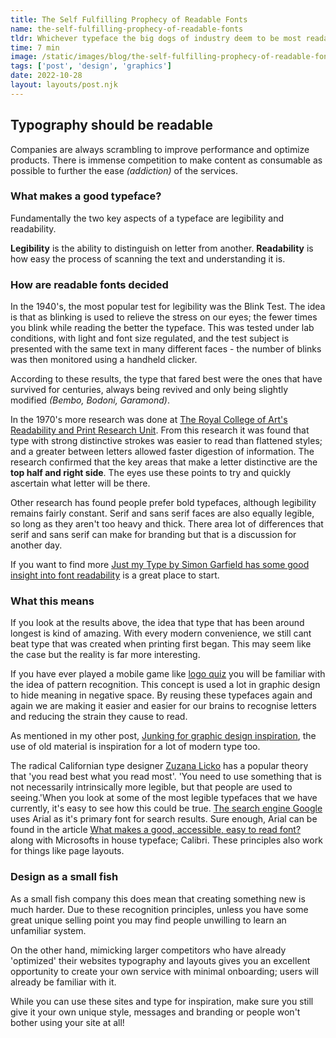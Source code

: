 ```yaml
---
title: The Self Fulfilling Prophecy of Readable Fonts
name: the-self-fulfilling-prophecy-of-readable-fonts
tldr: Whichever typeface the big dogs of industry deem to be most readable will be.
time: 7 min
image: /static/images/blog/the-self-fulfilling-prophecy-of-readable-fonts/fonts.jpg
tags: ['post', 'design', 'graphics']
date: 2022-10-28
layout: layouts/post.njk
---
```


## Typography should be readable

Companies are always scrambling to improve performance and optimize products. There is immense competition to make content as consumable as possible to further the ease *(addiction)* of the services.  

### What makes a good typeface?

Fundamentally the two key aspects of a typeface are legibility and readability. 

**Legibility** is the ability to distinguish on letter from another. **Readability** is how easy the process of scanning the text and understanding it is.

### How are readable fonts decided

In the 1940's, the most popular test for legibility was the Blink Test. The idea is that as blinking is used to relieve the stress on our eyes; the fewer times you blink while reading the better the typeface. This was tested under lab conditions, with light and font size regulated, and the test subject is presented with the same text in many different faces - the number of blinks was then monitored using a handheld clicker.

According to these results, the type that fared best were the ones that have survived for centuries, always being revived and only being slightly modified *(Bembo, Bodoni, Garamond)*.

In the 1970's more research was done at [The Royal College of Art's Readability and Print Research Unit](https://www.rca.ac.uk/). From this research it was found that type with strong distinctive strokes was easier to read than flattened styles; and a greater between letters allowed faster digestion of information. The research confirmed that the key areas that make a letter distinctive are the **top half and right side**. The eyes use these points to try and quickly ascertain what letter will be there.

Other research has found people prefer bold typefaces, although legibility remains fairly constant. Serif and sans serif faces are also equally legible, so long as they aren't too heavy and thick. There area lot of differences that serif and sans serif can make for branding but that is a discussion for another day. 

If you want to find more [Just my Type by Simon Garfield has some good insight into font readability](https://www.goodreads.com/book/show/10909804-just-my-type) is a great place to start.

### What this means

If you look at the results above, the idea that type that has been around longest is kind of amazing. With every modern convenience, we still cant beat type that was created when printing first began. This may seem like the case but the reality is far more interesting.

If you have ever played a mobile game like [logo quiz](https://www.businessinsider.com/logo-quiz-can-you-identify-these-brands-when-their-names-are-stripped-out-2012-7?r=US&IR=T) you will be familiar with the idea of pattern recognition. This concept is used a lot in graphic design to hide meaning in negative space. By reusing these typefaces again and again we are making it easier and easier for our brains to recognise letters and reducing the strain they cause to read.   

As mentioned in my other post, [Junking for graphic design inspiration](/posts/junking-for-graphic-design-inspiration/), the use of old material is inspiration for a lot of modern type too. 

The radical Californian type designer [Zuzana Licko](https://en.wikipedia.org/wiki/Zuzana_Licko) has a popular theory that 'you read best what you read most'. 'You need to use something that is not necessarily intrinsically more legible, but that people are used to seeing.'When you look at some of the most legible typefaces that we have currently, it's easy to see how this could be true. [The search engine Google](https://www.google.com/) uses Arial as it's primary font for search results. Sure enough, Arial can be found in the article [What makes a good, accessible, easy to read font?](https://gathercontent.com/blog/what-makes-a-good-accessible-easy-to-read-font) along with Microsofts in house typeface; Calibri. These principles also work for things like page layouts.

### Design as a small fish

As a small fish company this does mean that creating something new is much harder. Due to these recognition principles, unless you have some great unique selling point you may find people unwilling to learn an unfamiliar system.

On the other hand, mimicking larger competitors who have already 'optimized' their websites typography and layouts gives you an excellent opportunity to create your own service with minimal onboarding; users will already be familiar with it. 

While you can use these sites and type for inspiration, make sure you still give it your own unique style, messages and branding or people won't bother using your site at all!
